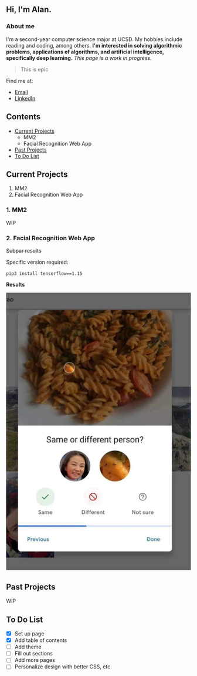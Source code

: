 ## Hi, I'm Alan.
### About me
I'm a second-year computer science major at UCSD. My hobbies include reading and coding, among others. **I'm interested in solving algorithmic problems, applications of algorithms, and artificial intelligence, specifically deep learning.** _This page is a work in progress._

> This is epic

Find me at:

- [Email](https://www.youtube.com/watch?v=dQw4w9WgXcQ)
- [LinkedIn](https://www.linkedin.com/in/alan-li-2001/)

## Contents

- [Current Projects](https://yuyeon.github.io/#current-projects)
  - MM2
  - Facial Recognition Web App
- [Past Projects](https://yuyeon.github.io/#past-projects)
- [To Do List](https://yuyeon.github.io/#to-do-list)

## Current Projects

1. MM2
2. Facial Recognition Web App

### 1. MM2
WIP

### 2. Facial Recognition Web App
~~Subpar results~~

Specific version required:
```
pip3 install tensorflow==1.15
```

**Results**

![image](/images/stateoftheart.png)

## Past Projects

WIP

## To Do List

- [x] Set up page
- [x] Add table of contents
- [ ] Add theme
- [ ] Fill out sections
- [ ] Add more pages
- [ ] Personalize design with better CSS, etc
